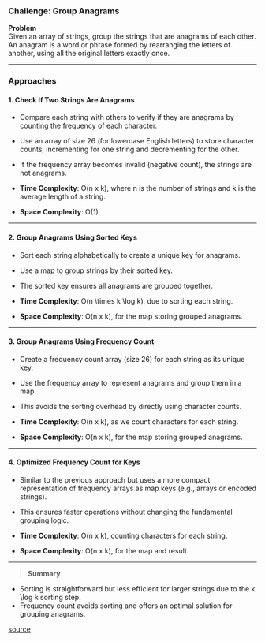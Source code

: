 ### Challenge: Group Anagrams

**Problem**  
Given an array of strings, group the strings that are anagrams of each other.  
An anagram is a word or phrase formed by rearranging the letters of another, using all the original letters exactly once.

---

### **Approaches**  

#### 1. **Check If Two Strings Are Anagrams**  
- Compare each string with others to verify if they are anagrams by counting the frequency of each character.  
- Use an array of size 26 (for lowercase English letters) to store character counts, incrementing for one string and decrementing for the other.  
- If the frequency array becomes invalid (negative count), the strings are not anagrams.  

- **Time Complexity**: O(n x k), where n is the number of strings and k is the average length of a string.  
- **Space Complexity**: O(1).  

---

#### 2. **Group Anagrams Using Sorted Keys**  
- Sort each string alphabetically to create a unique key for anagrams.  
- Use a map to group strings by their sorted key.  
- The sorted key ensures all anagrams are grouped together.  

- **Time Complexity**: O(n \times k \log k), due to sorting each string.  
- **Space Complexity**: O(n x k), for the map storing grouped anagrams.  

---

#### 3. **Group Anagrams Using Frequency Count**  
- Create a frequency count array (size 26) for each string as its unique key.  
- Use the frequency array to represent anagrams and group them in a map.  
- This avoids the sorting overhead by directly using character counts.  

- **Time Complexity**: O(n x k), as we count characters for each string.  
- **Space Complexity**: O(n x k), for the map storing grouped anagrams.  

---

#### 4. **Optimized Frequency Count for Keys**  
- Similar to the previous approach but uses a more compact representation of frequency arrays as map keys (e.g., arrays or encoded strings).  
- This ensures faster operations without changing the fundamental grouping logic.  

- **Time Complexity**: O(n x k), counting characters for each string.  
- **Space Complexity**: O(n x k), for the map and result.  

--- 

> **Summary**  
- Sorting is straightforward but less efficient for larger strings due to the k \log k sorting step.  
- Frequency count avoids sorting and offers an optimal solution for grouping anagrams.  


[source](https://leetcode.com/problems/group-anagrams/)